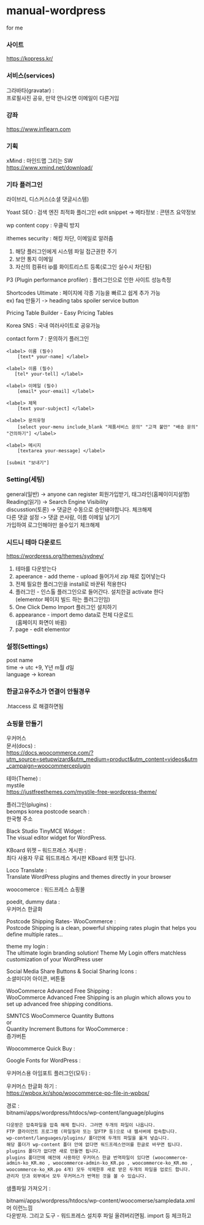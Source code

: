 # manual-wordpress
for me

### 사이트
https://kopress.kr/  

### 서비스(services)
그라바타(gravatar)  :  
프로필사진 공유, 만약 안나오면 이메일이 다른거임    

### 강좌   
https://www.inflearn.com   

### 기획
xMind : 마인드맵 그리는 SW  
https://www.xmind.net/download/  

### 기타 플러그인
라이브리, 디스커스(소셜 댓글시스템)  

Yoast SEO : 검색 엔진 최적화 플러그인 
edit snippet -> 메타정보 : 콘텐츠 요약정보  

wp content copy : 우클릭 방지  

ithemes security : 해킹 차단, 이메일로 알려줌  
1. 해당 플러그인에게 시스템 파일 접근권한 주기  
2. 보안 통지 이메일  
3. 자신의 컴퓨터 ip를 화이트리스트 등록(로그인 실수시 차단됨)  

P3 (Plugin performance profiler) : 플러그인으로 인한 사이트 성능측정  

Shortcodes Ultimate : 페이지에 각종 기능을 빠르고 쉽게 추가 가능  
ex) faq 만들기 -> heading tabs spoiler service button  

Pricing Table Builder - Easy Pricing Tables  

Korea SNS : 국내 여러사이트로 공유가능  

contact form 7 : 문의하기 플러그인  
```
<label> 이름 (필수)
    [text* your-name] </label>

<label> 이름 (필수)
   [tel* your-tell] </label>

<label> 이메일 (필수)
    [email* your-email] </label>

<label> 제목
    [text your-subject] </label>

<label> 문의유형
    [select your-menu include_blank "제품서비스 문의" "고객 불만" "배송 문의" "건의하기"] </label>

<label> 메시지
    [textarea your-message] </label>

[submit "보내기"]
```

### Setting(세팅)
general(일반) -> anyone can register 회원가입받기, 태그라인(홈페이이지설명)  
Reading(읽기) -> Search Engine Visibility  
discusstion(토론) -> 댓글은 수동으로 승인돼야합니다. 체크해제  
                     다른 댓글 설정 -> 댓글 쓴사람, 이름 이메일 남기기  
                                      가입하여 로그인해야만 쓸수있기 체크해제  
 
### 시드니 테마 다운로드  
https://wordpress.org/themes/sydney/  

1. 테마를 다운받는다  
2. apeerance - add theme - upload 들어가서 zip 채로 집어넣는다  
3. 전체 필요한 플러그인을 install로 바꾼뒤 적용한다  
4. 플러그인 - 인스톨 플러그인으로 들어간다. 설치한걸 activate 한다  
   (elementor 페이지 빌드 하는 플러그인임)  
5. One Click Demo Import 플러그인 설치하기  
6. appearance - import demo data로 전체 다운로드  
   (홈페이지 화면이 바뀜)  
7. page - edit elementor  

### 설정(Settings)
post name  
time -> utc +9, Y년 m월 d일  
language -> korean  

### 한글고유주소가 연결이 안될경우  
.htaccess 로 해결하면됨  

### 쇼핑몰 만들기  
우커머스  
문서(docs) :   
https://docs.woocommerce.com/?utm_source=setupwizard&utm_medium=product&utm_content=videos&utm_campaign=woocommerceplugin  

테마(Theme) :  
mystile  
https://justfreethemes.com/mystile-free-wordpress-theme/  

플러그인(plugins) :  
beomps korea postcode search :  
한국형 주소  

Black Studio TinyMCE Widget :  
The visual editor widget for WordPress.  

KBoard 위젯 – 워드프레스 게시판 :  
최다 사용자 무료 워드프레스 게시판 KBoard 위젯 입니다.  

Loco Translate :  
Translate WordPress plugins and themes directly in your browser  

woocomerce :
워드프레스 쇼핑몰  

poedit, dummy data :  
우커머스 한글화  

Postcode Shipping Rates- WooCommerce :  
Postcode Shipping is a clean, powerful shipping rates plugin that helps you define multiple rates…  

theme my login :  
The ultimate login branding solution! Theme My Login offers matchless customization of your WordPress user  

Social Media Share Buttons & Social Sharing Icons :  
소셜미디어 아이콘, 버튼들  

WooCommerce Advanced Free Shipping :  
WooCommerce Advanced Free Shipping is an plugin which allows you to set up advanced free shipping conditions.  

SMNTCS WooCommerce Quantity Buttons  
or  
Quantity Increment Buttons for WooCommerce :  
증가버튼  

Woocommerce Quick Buy :  

Google Fonts for WordPress :  

우커머스용 아임포트 플러그인(모두) :  

우커머스 한글화 하기 :  
https://wpbox.kr/shop/woocommerce-po-file-in-wpbox/  

경로 :  
bitnami/apps/wordpress/htdocs/wp-content/language/plugins  


```
다운받은 압축파일을 압축 해제 합니다. 그러면 두개의 파일이 나옵니다.
FTP 클라이언트 프로그램 (파일질라 또는 알FTP 등)으로 내 웹서버에 접속합니다.
wp-content/languages/plugins/ 폴더안에 두개의 파일을 옮겨 넣습니다.
해당 폴더가 wp-content 폴더 안에 없다면 워드프레스언어를 한글로 바꾸면 됩니다.
plugins 폴더가 없다면 새로 만들면 됩니다.
plugins 폴더안에 예전에 사용하던 우커머스 한글 번역파일이 있다면 (woocommerce-admin-ko_KR.mo , woocommerce-admin-ko_KR.po , woocommerce-ko_KR.mo , woocommerce-ko_KR.po 4개) 모두 삭제한후 새로 받은 두개의 파일을 업로드 합니다.
관리자 단과 외부에서 모두 우커머스가 번역된 것을 볼 수 있습니다.
```

샘플파일 가져오기 :  

bitnami/apps/wordpress/htdocs/wp-content/woocomerse/sampledata.xml 머 이런느낌  
다운받자. 그리고 도구 - 워드프레스 설치후 파일 올려버리면됨. import 등 체크하고  


